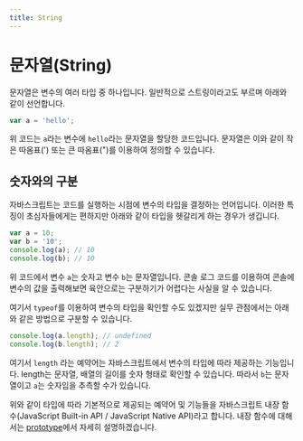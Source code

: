 ```yaml
---
title: String
---
```


# 문자열(String)

문자열은 변수의 여러 타입 중 하나입니다. 일반적으로 스트링이라고도 부르며 아래와 같이 선언합니다.

```js
var a = 'hello';
```

위 코드는 `a`라는 변수에 `hello`라는 문자열을 할당한 코드입니다. 문자열은 이와 같이 작은 따옴표(') 또는 큰 따옴표(")를 이용하여 정의할 수 있습니다.

## 숫자와의 구분

자바스크립트는 코드를 실행하는 시점에 변수의 타입을 결정하는 언어입니다. 이러한 특징이 초심자들에게는 편하지만 아래와 같이 타입을 헷갈리게 하는 경우가 생깁니다.

```js
var a = 10;
var b = '10';
console.log(a); // 10
console.log(b); // 10
```

위 코드에서 변수 `a`는 숫자고 변수 `b`는 문자열입니다. 콘솔 로그 코드를 이용하여 콘솔에 변수의 값을 출력해보면 육안으로는 구분하기가 어렵다는 사실을 알 수 있습니다.

여기서 `typeof`를 이용하여 변수의 타입을 확인할 수도 있겠지만 실무 관점에서는 아래와 같은 방법으로 구분할 수 있습니다.

```js
console.log(a.length); // undefined
console.log(b.length); // 2
```

여기서 `length` 라는 예약어는 자바스크립트에서 변수의 타입에 따라 제공하는 기능입니다. length는 문자열, 배열의 길이를 숫자 형태로 확인할 수 있습니다. 따라서 `b`는 문자열이고 `a`는 숫자임을 추측할 수가 있습니다.

위와 같이 타입에 따라 기본적으로 제공되는 예약어 및 기능들을 자바스크립트 내장 함수(JavaScript Built-in API / JavaScript Native API)라고 합니다. 내장 함수에 대해서는 [prototype](/js/prototype.html)에서 자세히 설명하겠습니다.
